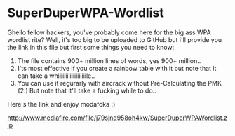 # SuperDuperWPA-Wordlist

Ghello fellow hackers, you've probably come here for the big ass WPA wordlist rite?
Well, it's too big to be uploaded to GitHub but i'll provide you the link in this file but first some things you need to know:

1. The file contains 900+ million lines of words, yes 900+ million..
2. I'ts most effective if you create a rainbow table with it but note that it can take a whiiiiiiiiiiiiiiiiiiile..
3. You can use it regurarly with aircrack without Pre-Calculating the PMK (2.) But note that it'll take a fucking while to do..

Here's the link and enjoy modafoka :)

http://www.mediafire.com/file/j79sjnq958oh4kw/SuperDuperWPAWordlist.zip
